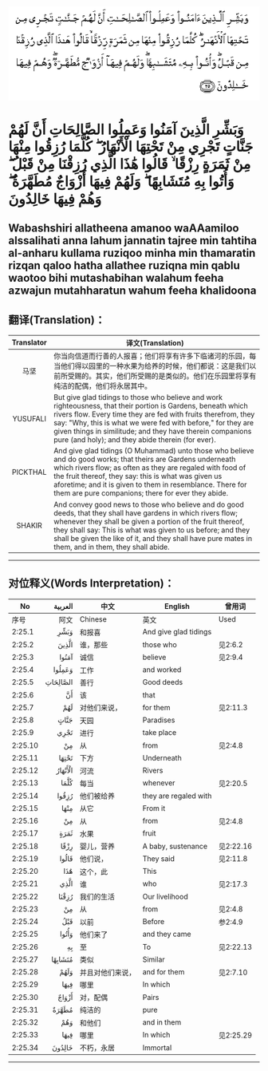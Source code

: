 ![002:025](images/002_025.gif)

#  وَبَشِّرِ الَّذِينَ آمَنُوا وَعَمِلُوا الصَّالِحَاتِ أَنَّ لَهُمْ جَنَّاتٍ تَجْرِي مِنْ تَحْتِهَا الْأَنْهَارُ ۖ كُلَّمَا رُزِقُوا مِنْهَا مِنْ ثَمَرَةٍ رِزْقًا ۙ قَالُوا هَٰذَا الَّذِي رُزِقْنَا مِنْ قَبْلُ ۖ وَأُتُوا بِهِ مُتَشَابِهًا ۖ وَلَهُمْ فِيهَا أَزْوَاجٌ مُطَهَّرَةٌ ۖ وَهُمْ فِيهَا خَالِدُونَ 

## Wabashshiri allatheena amanoo waAAamiloo alssalihati anna lahum jannatin tajree min tahtiha al-anharu kullama ruziqoo minha min thamaratin rizqan qaloo hatha allathee ruziqna min qablu waotoo bihi mutashabihan walahum feeha azwajun mutahharatun wahum feeha khalidoona

## 翻译(Translation)：

| Translator | 译文(Translation)                                            |
|:----------:| ------------------------------------------------------------ |
| 马坚       | 你当向信道而行善的人报喜；他们将享有许多下临诸河的乐园，每当他们得以园里的一种水果为给养的时候，他们都说：这是我们以前所受赐的。其实，他们所受赐的是类似的。他们在乐园里将享有纯洁的配偶，他们将永居其中。 |
| YUSUFALI   | But give glad tidings to those who believe and work righteousness, that their portion is Gardens, beneath which rivers flow. Every time they are fed with fruits therefrom, they say: "Why, this is what we were fed with before," for they are given things in similitude; and they have therein companions pure (and holy); and they abide therein (for ever). |
| PICKTHAL   | And give glad tidings (O Muhammad) unto those who believe and do good works; that theirs are Gardens underneath which rivers flow; as often as they are regaled with food of the fruit thereof, they say: this is what was given us aforetime; and it is given to them in resemblance. There for them are pure companions; there for ever they abide. |
| SHAKIR     | And convey good news to those who believe and do good deeds, that they shall have gardens in which rivers flow; whenever they shall be given a portion of the fruit thereof, they shall say: This is what was given to us before; and they shall be given the like of it, and they shall have pure mates in them, and in them, they shall abide. |

---

## 对位释义(Words Interpretation)：

| No      |  العربية | 中文             | English               | 曾用词    |
| ------- | -------: | ---------------- | --------------------- | --------- |
| 序号    |     阿文 | Chinese          | 英文                  | Used      |
| 2:25.1  |     وَبَشِّرِ | 和报喜           | And give glad tidings |           |
| 2:25.2  |    الَّذِينَ | 谁，那些         | those who             | 见2:6.2   |
| 2:25.3  |    آمَنُوا | 诚信             | believe               | 见2:9.4   |
| 2:25.4  |   وَعَمِلُوا | 工作             | and worked            |           |
| 2:25.5  | الصَّالِحَاتِ | 善行             | Good deeds            |           |
| 2:25.6  |       أَنَّ | 该               | that                  |           |
| 2:25.7  |      لَهُمْ | 对他们来说，     | for them              | 见2:11.3  |
| 2:25.8  |     جَنَّاتٍ | 天园             | Paradises             |           |
| 2:25.9  |     تَجْرِي | 进行             | take place            |           |
| 2:25.10 |       مِنْ | 从               | from                  | 见2:4.8   |
| 2:25.11 |    تَحْتِهَا | 下方             | Underneath            |           |
| 2:25.12 |  الْأَنْهَارُ | 河流             | Rivers                |           |
| 2:25.13 |     كُلَّمَا | 每当             | whenever              | 见2:20.5  |
| 2:25.14 |    رُزِقُوا | 他们被给养       | they are regaled with |           |
| 2:25.15 |     مِنْهَا | 从它             | From it               |           |
| 2:25.16 |       مِنْ | 从               | from                  | 见2:4.8   |
| 2:25.17 |     ثَمَرَةٍ | 水果             | fruit                 |           |
| 2:25.18 |     رِزْقًا | 婴儿，营养       | A baby, sustenance    | 见2:22.16 |
| 2:25.19 |    قَالُوا | 他们说，         | They said             | 见2:11.8  |
| 2:25.20 |      هَٰذَا | 这个，此         | This                  |           |
| 2:25.21 |     الَّذِي | 谁               | who                   | 见2:17.3  |
| 2:25.22 |    رُزِقْنَا | 我们的生活       | Our livelihood        |           |
| 2:25.23 |       مِنْ | 从               | from                  | 见2:4.8   |
| 2:25.24 |      قَبْلُ | 以前             | Before                | 参2:4.9   |
| 2:25.25 |    وَأُتُوا | 他们来了         | and they came         |           |
| 2:25.26 |       بِهِ | 至               | To                    | 见2:22.13 |
| 2:25.27 |  مُتَشَابِهًا | 类似             | Similar               |           |
| 2:25.28 |     وَلَهُمْ | 并且对他们来说， | and for them          | 见2:7.10  |
| 2:25.29 |     فِيهَا | 哪里             | In which              |           |
| 2:25.30 |    أَزْوَاجٌ | 对，配偶         | Pairs                 |           |
| 2:25.31 |    مُطَهَّرَةٌ | 纯洁的           | pure                  |           |
| 2:25.32 |      وَهُمْ | 和他们           | and in them           |           |
| 2:25.33 |     فِيهَا | 哪里             | In which              | 见2:25.29 |
| 2:25.34 |   خَالِدُونَ | 不朽，永居       | Immortal              |           |

---
